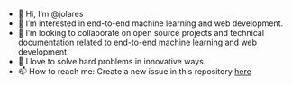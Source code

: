 - 👋 Hi, I’m @jolares
- 👀 I’m interested in end-to-end machine learning and web development.
- 💞️ I’m looking to collaborate on open source projects and technical documentation related to end-to-end machine learning and web development.
- 💞️ I love to solve hard problems in innovative ways.
- 📫 How to reach me: Create a new issue in this repository [here](https://github.com/jolares/jolares/issues)

<!---
jolares/jolares is a ✨ special ✨ repository because its `README.md` (this file) appears on your GitHub profile.
You can click the Preview link to take a look at your changes.
--->

